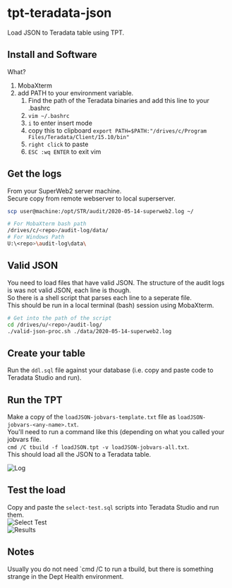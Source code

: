# tpt-teradata-json

Load JSON to Teradata table using TPT.  

## Install and Software

What? 
1. MobaXterm
1. add PATH to your environment variable.
   1. Find the path of the Teradata binaries and add this line to your .bashrc  
   1. `vim ~/.bashrc`
   1. `i` to enter insert mode
   1. copy this to clipboard `export PATH=$PATH:"/drives/c/Program Files/Teradata/Client/15.10/bin"`
   1. `right click` to paste
   1. `ESC :wq ENTER` to exit vim

## Get the logs

From your SuperWeb2 server machine.  
Secure copy from remote webserver to local superserver.  

```sh
scp user@machine:/opt/STR/audit/2020-05-14-superweb2.log ~/
```

```sh
# For MobaXterm bash path
/drives/c/<repo>/audit-log/data/
# For Windows Path
U:\<repo>\audit-log\data\
```

## Valid JSON

You need to load files that have valid JSON.  The structure of the audit logs is was not valid JSON, each line is though.  
So there is a shell script that parses each line to a seperate file.  
This should be run in a local terminal (bash) session using MobaXterm.  

```sh
# Get into the path of the script
cd /drives/u/<repo>/audit-log/
./valid-json-proc.sh ./data/2020-05-14-superweb2.log
```

## Create your table

Run the `ddl.sql` file against your database (i.e. copy and paste code to Teradata Studio and run).  

## Run the TPT

Make a copy of the `loadJSON-jobvars-template.txt` file as `loadJSON-jobvars-<any-name>.txt`.  
You'll need to run a command like this (depending on what you called your jobvars file.  
`cmd /C tbuild -f loadJSON.tpt -v loadJSON-jobvars-all.txt`.  
This should load all the JSON to a Teradata table.  

![Log](img/tpt-log.png)

## Test the load

Copy and paste the `select-test.sql` scripts into Teradata Studio and run them.  
![Select Test](img/select-test.png)  
![Results](img/select-test-results.png)

## Notes

Usually you do not need `cmd /C to run a tbuild, but there is something strange in the Dept Health environment.  



